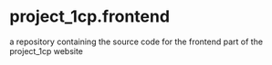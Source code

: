 # project_1cp.frontend
a repository containing the source code for the frontend part of the project_1cp website
